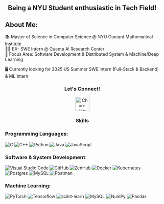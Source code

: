 <!--
**James-Studio/James-Studio** is a ✨ _special_ ✨ repository because its `README.md` (this file) appears on your GitHub profile.

Here are some ideas to get you started:

- 🔭 I’m currently working on ...
- 🌱 I’m currently learning ...
- 👯 I’m looking to collaborate on ...
- 🤔 I’m looking for help with ...
- 💬 Ask me about ...
- 📫 How to reach me: ...
- 😄 Pronouns: ...
- ⚡ Fun fact: ...
-->
<h2 align="center">
Being a NYU Student enthusiastic in Tech Field!
</h2> 

## About Me:
📚 Master of Science in Computer Science @ NYU Courant Mathematical Institute <br>
👨‍💻 EX- SWE Intern @ Quanta AI Research Center <br>
🌱 Focus Area: Software Development & Distributed System & Machine/Deep Learning <br>

🖥️ Currently looking for 2025 US Summer SWE Intern (Full-Stack & Backend) & ML Intern <br>

<h3 align="center">Let's Connect!</h3>
<p align="center"> 
	<a href="www.linkedin.com/in/chun-ho-hung-025400184"><img width="45px" src="https://img.shields.io/badge/--blue?style=social&logo=Linkedin&logoColor=blue" alt="Chun-Ho Hung" /> </a>

<div>

<h3 align="center">
Skills
</h3>

### Programming Languages:
![C](https://img.shields.io/badge/c-%2300599C.svg?style=for-the-badge&logo=c&logoColor=white)
![C++](https://img.shields.io/badge/c++-%2300599C.svg?style=for-the-badge&logo=c%2B%2B&logoColor=white)
![Python](https://img.shields.io/badge/python-3670A0?style=for-the-badge&logo=python&logoColor=ffdd54)
![Java](https://img.shields.io/badge/java-%23ED8B00.svg?style=for-the-badge&logo=java&logoColor=white)
![JavaScript](https://img.shields.io/badge/javascript-%23323330.svg?style=for-the-badge&logo=javascript&logoColor=%23F7DF1E)

### Software & System Development:
![Visual Studio Code](https://img.shields.io/badge/Visual%20Studio%20Code-0078d7.svg?style=for-the-badge&logo=visual-studio-code&logoColor=white)
![GitHub](https://img.shields.io/badge/github-%23121011.svg?style=for-the-badge&logo=github&logoColor=white)
![ZenHub](https://img.shields.io/badge/github-%23121011.svg?style=for-the-badge&logo=zenhub&logoColor=white)
![Docker](https://img.shields.io/badge/javascript-%23323330.svg?style=for-the-badge&logo=docker&logoColor=%23F7DF1E)
![Kubernetes](https://img.shields.io/badge/javascript-%23323330.svg?style=for-the-badge&logo=kubernetes&logoColor=%23F7DF1E)
![Postgres](https://img.shields.io/badge/postgres-%23316192.svg?style=for-the-badge&logo=postgresql&logoColor=white)
![MySQL](https://img.shields.io/badge/mysql-%2300f.svg?style=for-the-badge&logo=mysql&logoColor=white)
![Postman](https://img.shields.io/badge/Postman-FF6C37?style=for-the-badge&logo=postman&logoColor=white)


### Machine Learning:
![PyTorch](https://img.shields.io/badge/pytorch-%23316192.svg?style=for-the-badge&logo=pytorch&logoColor=white)
![Tensorflow](https://img.shields.io/badge/tensorflow-%23316192.svg?style=for-the-badge&logo=tensorflow&logoColor=white)
![scikit-learn](https://img.shields.io/badge/scikit--learn-%23F7931E.svg?style=for-the-badge&logo=scikit-learn&logoColor=white)
![MySQL](https://img.shields.io/badge/mysql-%2300f.svg?style=for-the-badge&logo=mysql&logoColor=white)
![NumPy](https://img.shields.io/badge/numpy-%23013243.svg?style=for-the-badge&logo=numpy&logoColor=white)
![Pandas](https://img.shields.io/badge/pandas-%23150458.svg?style=for-the-badge&logo=pandas&logoColor=white)

